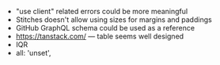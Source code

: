 - "use client" related errors could be more meaningful
- Stitches doesn't allow using sizes for margins and paddings
- GitHub GraphQL schema could be used as a reference
- https://tanstack.com/ — table seems well designed
- IQR
- all: 'unset',
